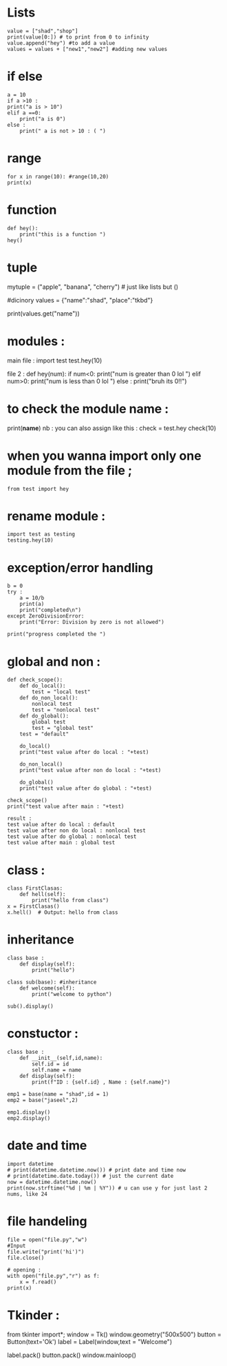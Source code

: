 # Lists 
    value = ["shad","shop"]
    print(value[0:]) # to print from 0 to infinity 
    value.append("hey") #to add a value 
    values = values + ["new1","new2"] #adding new values 
# if else
    a = 10
    if a >10 :
    print("a is > 10")
    elif a ==0:
        print("a is 0")
    else : 
        print(" a is not > 10 : ( ")
# range 
    for x in range(10): #range(10,20)
    print(x)

# function 
    def hey():
        print("this is a function ")
    hey()
# tuple 
mytuple = ("apple", "banana", "cherry") # just like lists but ()

#dicinory 
values = {"name":"shad", "place":"tkbd"}

print(values.get("name"))

# modules : 
main file : 
    import test 
    test.hey(10)

file 2 : 
    def hey(num):
        if num<0:
            print("num is greater than 0 lol ")
        elif num>0:
            print("num is less than 0 lol ")
        else :
            print("bruh its 0!!")

# to check the module name : 
print(__name__)
nb : you can also assign like this : 
    check = test.hey
    check(10)

# when you wanna import only one module from the file ; 
    from test import hey
# rename module : 
    import test as testing 
    testing.hey(10)

# exception/error handling 
    b = 0
    try : 
        a = 10/b
        print(a)
        print("completed\n")
    except ZeroDivisionError: 
        print("Error: Division by zero is not allowed")

    print("progress completed the ")

# global and non : 
    def check_scope():
        def do_local():
            test = "local test"
        def do_non_local():
            nonlocal test
            test = "nonlocal test"
        def do_global():
            global test
            test = "global test"
        test = "default"

        do_local()
        print("test value after do local : "+test)

        do_non_local()
        print("test value after non do local : "+test)

        do_global()
        print("test value after do global : "+test)

    check_scope()
    print("test value after main : "+test)

    result : 
    test value after do local : default
    test value after non do local : nonlocal test
    test value after do global : nonlocal test   
    test value after main : global test

# class : 
    class FirstClasas:
        def hell(self):
            print("hello from class")
    x = FirstClasas()
    x.hell()  # Output: hello from class

# inheritance
    class base : 
        def display(self):
            print("hello")

    class sub(base): #inheritance 
        def welcome(self):
            print("welcome to python")

    sub().display()

# constuctor : 
    class base : 
        def __init__(self,id,name):
            self.id = id
            self.name = name 
        def display(self):
            print(f"ID : {self.id} , Name : {self.name}")

    emp1 = base(name = "shad",id = 1)
    emp2 = base("jaseel",2)

    emp1.display()
    emp2.display()

# date and time 
    import datetime
    # print(datetime.datetime.now()) # print date and time now 
    # print(datetime.date.today()) # just the current date
    now = datetime.datetime.now()
    print(now.strftime("%d | %m | %Y")) # u can use y for just last 2 nums, like 24 


 # file handeling 
    file = open("file.py","w")
    #Input 
    file.write("print('hi')")
    file.close()

    # opening : 
    with open("file.py","r") as f:
        x = f.read()
    print(x)

# Tkinder : 
from tkinter import*;
window = Tk()
window.geometry("500x500")
button = Button(text='Ok')
label = Label(window,text = "Welcome")

label.pack()
button.pack()
window.mainloop()
